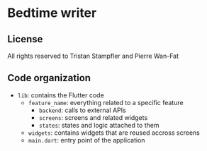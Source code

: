 # Bedtime writer

## License

All rights reserved to Tristan Stampfler and Pierre Wan-Fat

## Code organization

* `lib`: contains the Flutter code
  * `feature_name`: everything related to a specific feature
    * `backend`: calls to external APIs
    * `screens`: screens and related widgets
    * `states`: states and logic attached to them
  * `widgets`: contains widgets that are reused accross screens
  * `main.dart`: entry point of the application
